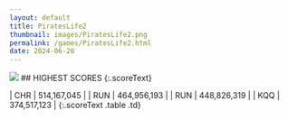 ```yaml
---
layout: default
title: PiratesLife2
thumbnail: images/PiratesLife2.png
permalink: /games/PiratesLife2.html
date: 2024-06-20
---
```


<img src="../images/PiratesLife2.png" class="gameThumbnail img-fluid mx-auto align-middle">
## HIGHEST SCORES
{:.scoreText}

| CHR | 514,167,045 | 
| RUN | 464,956,193 | 
| RUN | 448,826,319 | 
| KQQ | 374,517,123 | 
{:.scoreText .table .td}
